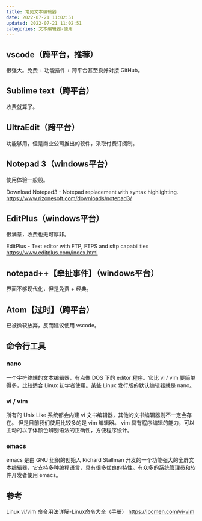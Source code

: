 ```yaml
---
title: 常见文本编辑器
date: 2022-07-21 11:02:51
updated: 2022-07-21 11:02:51
categories: 文本编辑器-使用
---
```


## vscode（跨平台，推荐）

很强大。免费 + 功能插件 + 跨平台甚至良好对接 GitHub。

## Sublime text（跨平台）

收费就算了。

## UltraEdit（跨平台）

功能够用，但是商业公司推出的软件，采取付费订阅制。

## Notepad 3（windows平台）

使用体验一般般。

Download Notepad3 - Notepad replacement with syntax highlighting. <https://www.rizonesoft.com/downloads/notepad3/>

## EditPlus（windows平台）

很满意，收费也无可厚非。

EditPlus - Text editor with FTP, FTPS and sftp capabilities
<https://www.editplus.com/index.html>

## notepad++【牵扯事件】（windows平台）

界面不够现代化，但是免费 + 经典。

## Atom【过时】（跨平台）

已被微软放弃，反而建议使用 vscode。

## 命令行工具

### nano

一个字符终端的文本编辑器，有点像 DOS 下的 editor 程序。它比 vi / vim 要简单得多，比较适合 Linux 初学者使用。某些 Linux 发行版的默认编辑器就是 nano。

### vi / vim

所有的 Unix Like 系统都会内建 vi 文书编辑器，其他的文书编辑器则不一定会存在。
但是目前我们使用比较多的是 vim 编辑器。
vim 具有程序编辑的能力，可以主动的以字体颜色辨别语法的正确性，方便程序设计。

### emacs

emacs 是由 GNU 组织的创始人 Richard Stallman 开发的一个功能强大的全屏文本编辑器，它支持多种编程语言，具有很多优良的特性。有众多的系统管理员和软件开发者使用 emacs。

## 参考

Linux vi/vim 命令用法详解-Linux命令大全（手册）
<https://ipcmen.com/vi-vim>
